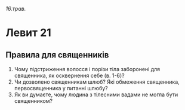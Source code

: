 
_16.трав._

# Левит 21

## Правила для священників
1. Чому підстриження волосся і порізи тіла заборонені для священника, як осквернення себе (в. 1-6)?
2. Чи дозволено священникам шлюб? Які обмеження священника, первосвященника у питанні шлюбу?
3. Як ви думаєте, чому людина з тілесними вадами не могла бути священником?
